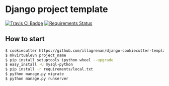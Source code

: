 # Django project template #

[![Travis CI Badge](https://api.travis-ci.org/illagrenan/django-cookiecutter-template.png)](https://travis-ci.org/illagrenan/django-cookiecutter-template)&nbsp;[![Requirements Status](https://requires.io/github/illagrenan/django-cookiecutter-template/requirements.svg?branch=master)](https://requires.io/github/illagrenan/django-cookiecutter-template/requirements/?branch=master)

## How to start ##

```bash
$ cookiecutter https://github.com/illagrenan/django-cookiecutter-template.git
$ mkvirtualevn project_name
$ pip install setuptools ipython wheel --upgrade
$ easy_install -U mysql-python
$ pip install -r requirements/local.txt
$ python manage.py migrate
$ python manage.py runserver
```
